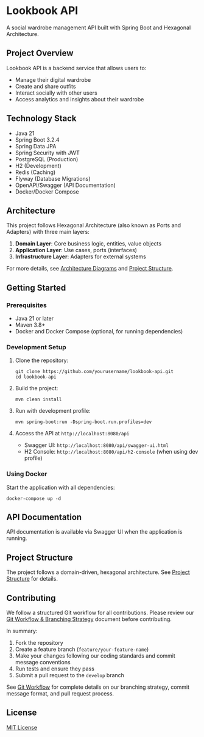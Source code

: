 # Lookbook API

A social wardrobe management API built with Spring Boot and Hexagonal Architecture.

## Project Overview

Lookbook API is a backend service that allows users to:
- Manage their digital wardrobe
- Create and share outfits
- Interact socially with other users
- Access analytics and insights about their wardrobe

## Technology Stack

- Java 21
- Spring Boot 3.2.4
- Spring Data JPA
- Spring Security with JWT
- PostgreSQL (Production)
- H2 (Development)
- Redis (Caching)
- Flyway (Database Migrations)
- OpenAPI/Swagger (API Documentation)
- Docker/Docker Compose

## Architecture

This project follows Hexagonal Architecture (also known as Ports and Adapters) with three main layers:

1. **Domain Layer**: Core business logic, entities, value objects
2. **Application Layer**: Use cases, ports (interfaces)
3. **Infrastructure Layer**: Adapters for external systems

For more details, see [Architecture Diagrams](../lookbook-api-v1/docs/architecture-diagrams.md) and [Project Structure](../lookbook-api-v1/docs/project-structure.md).

## Getting Started

### Prerequisites

- Java 21 or later
- Maven 3.8+
- Docker and Docker Compose (optional, for running dependencies)

### Development Setup

1. Clone the repository:
   ```
   git clone https://github.com/yourusername/lookbook-api.git
   cd lookbook-api
   ```

2. Build the project:
   ```
   mvn clean install
   ```

3. Run with development profile:
   ```
   mvn spring-boot:run -Dspring-boot.run.profiles=dev
   ```

4. Access the API at `http://localhost:8080/api`
   - Swagger UI: `http://localhost:8080/api/swagger-ui.html`
   - H2 Console: `http://localhost:8080/api/h2-console` (when using dev profile)

### Using Docker

Start the application with all dependencies:

```
docker-compose up -d
```

## API Documentation

API documentation is available via Swagger UI when the application is running.

## Project Structure

The project follows a domain-driven, hexagonal architecture. See [Project Structure](../lookbook-api-v1/docs/project-structure.md) for details.

## Contributing

We follow a structured Git workflow for all contributions. Please review our [Git Workflow & Branching Strategy](../lookbook-api-v1/docs/git-workflow.md) document before contributing.

In summary:
1. Fork the repository
2. Create a feature branch (`feature/your-feature-name`)
3. Make your changes following our coding standards and commit message conventions
4. Run tests and ensure they pass
5. Submit a pull request to the `develop` branch

See [Git Workflow](../lookbook-api-v1/docs/git-workflow.md) for complete details on our branching strategy, commit message format, and pull request process.

## License

[MIT License](LICENSE) 